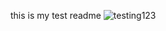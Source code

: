 this is my test readme
![testing123](https://www.google.com/url?sa=i&url=https%3A%2F%2Fen.wikipedia.org%2Fwiki%2FGIF&psig=AOvVaw2kjES6wCTcCaktPplESMMD&ust=1748521006777000&source=images&cd=vfe&opi=89978449&ved=0CBMQjRxqFwoTCID5nbySxo0DFQAAAAAdAAAAABAE.gif)
